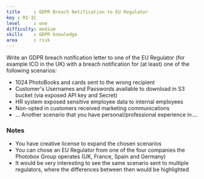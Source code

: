 ```yaml
---
title     : GDPR Breach Notification to EU Regulator
key : RI-IC
level     : one
difficulty: medium
skills    : GDPR knowledge
area      : risk
---
```


Write an GDPR breach notification letter to one of the EU Regulator (for example ICO in the UK) with a breach notification for (at least) one of the following scenarios:

 - 1024 PhotoBooks and cards sent to the wrong recipient
 - Customer's Usernames and Passwords available to download in S3 bucket (via exposed API key and Secret)
 - HR system exposed sensitive employee data to internal employees
 - Non-opted in customers received marketing communications
 - ... Another scenario that you have personal/professional experience in....

### Notes

 - You have creative license to expand the chosen scenarios
 - You can chose an EU Regulator from one of the four companies the Photobox Group operates
   (UK, France, Spain and Germany)
 - It would be very interesting to see the same scenario sent to multiple regulators, where the
   differences between then would be highlighted